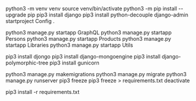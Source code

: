 python3 -m venv venv
source venv/bin/activate
python3 -m pip install --upgrade pip
pip3 install django
pip3 install python-decouple
django-admin startproject Config .

python3 manage.py startapp GraphQL
python3 manage.py startapp Persons
python3 manage.py startapp Products
python3 manage.py startapp Libraries
python3 manage.py startapp Utils

pip3 install djongo
pip3 install django-mongoengine
pip3 install django-polymorphic-tree
pip3 install gunicorn

python3 manage.py makemigrations
python3 manage.py migrate
python3 manage.py runserver
pip3 freeze
pip3 freeze > requirements.txt
deactivate

pip3 install -r requirements.txt